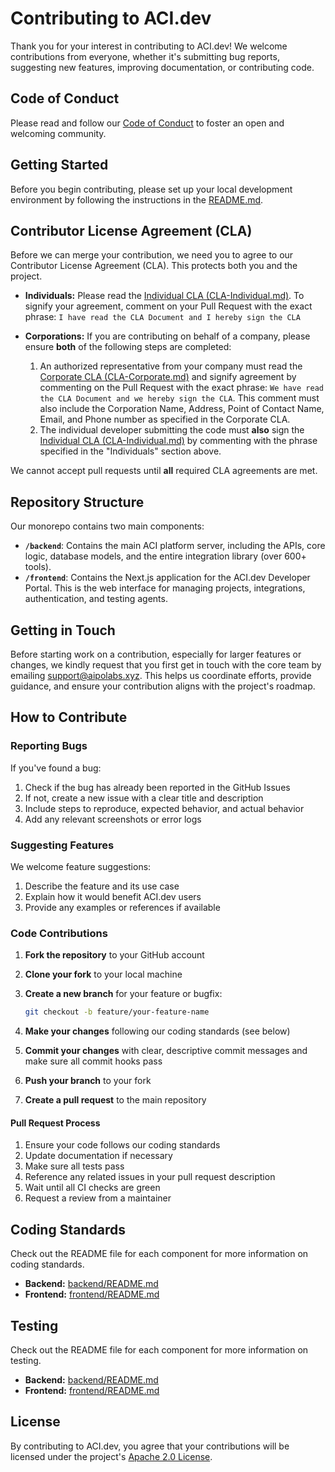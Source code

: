 # Contributing to ACI.dev

Thank you for your interest in contributing to ACI.dev! We welcome contributions from everyone, whether it's submitting bug reports, suggesting new features, improving documentation, or contributing code.

## Code of Conduct

Please read and follow our [Code of Conduct](CODE_OF_CONDUCT.md) to foster an open and welcoming community.

## Getting Started

Before you begin contributing, please set up your local development environment by following the instructions in the [README.md](README.md).

## Contributor License Agreement (CLA)

Before we can merge your contribution, we need you to agree to our Contributor License Agreement (CLA). This protects both you and the project.

- **Individuals:** Please read the [Individual CLA (CLA-Individual.md)](CLA-Individual.md). To signify your agreement, comment on your Pull Request with the exact phrase:
    `I have read the CLA Document and I hereby sign the CLA`

- **Corporations:** If you are contributing on behalf of a company, please ensure **both** of the following steps are completed:
    1. An authorized representative from your company must read the [Corporate CLA (CLA-Corporate.md)](CLA-Corporate.md) and signify agreement by commenting on the Pull Request with the exact phrase: `We have read the CLA Document and we hereby sign the CLA`. This comment must also include the Corporation Name, Address, Point of Contact Name, Email, and Phone number as specified in the Corporate CLA.
    2. The individual developer submitting the code must **also** sign the [Individual CLA (CLA-Individual.md)](CLA-Individual.md) by commenting with the phrase specified in the "Individuals" section above.

We cannot accept pull requests until **all** required CLA agreements are met.

## Repository Structure

Our monorepo contains two main components:

- **`/backend`**: Contains the main ACI platform server, including the APIs, core logic, database models, and the entire integration library (over 600+ tools).
- **`/frontend`**: Contains the Next.js application for the ACI.dev Developer Portal. This is the web interface for managing projects, integrations, authentication, and testing agents.

## Getting in Touch

Before starting work on a contribution, especially for larger features or changes, we kindly request that you first get in touch with the core team by emailing <support@aipolabs.xyz>. This helps us coordinate efforts, provide guidance, and ensure your contribution aligns with the project's roadmap.

## How to Contribute

### Reporting Bugs

If you've found a bug:

1. Check if the bug has already been reported in the GitHub Issues
2. If not, create a new issue with a clear title and description
3. Include steps to reproduce, expected behavior, and actual behavior
4. Add any relevant screenshots or error logs

### Suggesting Features

We welcome feature suggestions:

1. Describe the feature and its use case
2. Explain how it would benefit ACI.dev users
3. Provide any examples or references if available

### Code Contributions

1. **Fork the repository** to your GitHub account
2. **Clone your fork** to your local machine
3. **Create a new branch** for your feature or bugfix:

   ```bash
   git checkout -b feature/your-feature-name
   ```

4. **Make your changes** following our coding standards (see below)
5. **Commit your changes** with clear, descriptive commit messages and make sure all commit hooks pass
6. **Push your branch** to your fork
7. **Create a pull request** to the main repository

#### Pull Request Process

1. Ensure your code follows our coding standards
2. Update documentation if necessary
3. Make sure all tests pass
4. Reference any related issues in your pull request description
5. Wait until all CI checks are green
6. Request a review from a maintainer

## Coding Standards

Check out the README file for each component for more information on coding standards.

- **Backend:** [backend/README.md](backend/README.md)
- **Frontend:** [frontend/README.md](frontend/README.md)

## Testing

Check out the README file for each component for more information on testing.

- **Backend:** [backend/README.md](backend/README.md)
- **Frontend:** [frontend/README.md](frontend/README.md)

## License

By contributing to ACI.dev, you agree that your contributions will be licensed under the project's [Apache 2.0 License](LICENSE).
